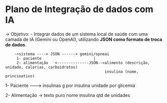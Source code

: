 # Plano de Integração de dados com IA

-> Objetivo: 
     - Integrar dados de um sistema local de saúde com uma camada de IA (Gemini ou OpenAI), utilizando **JSON como formato de troca de dados**.
    
        ->sistema ----> JSON ------> gemini/opneai
         1- paciente                       |
	     2- alimentação   <--------------JSON-->alimento (descrição, unidade, calorias, carboidratos)               
	                                            insulina (nome, princioativo) 



1- Paciente ---> insulinas
	             g por insulina 
		         unidade por glicemia

2- Alimentação -> texto puro
                  nome insulina
		          qtd de unidades
